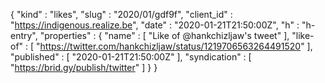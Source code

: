 {
  "kind" : "likes",
  "slug" : "2020/01/gdf9f",
  "client_id" : "https://indigenous.realize.be",
  "date" : "2020-01-21T21:50:00Z",
  "h" : "h-entry",
  "properties" : {
    "name" : [ "Like of @hankchizljaw's tweet" ],
    "like-of" : [ "https://twitter.com/hankchizljaw/status/1219706563264491520" ],
    "published" : [ "2020-01-21T21:50:00Z" ],
    "syndication" : [ "https://brid.gy/publish/twitter" ]
  }
}
